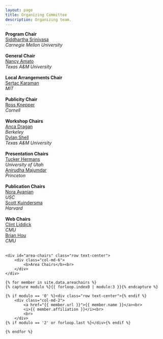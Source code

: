 ```yaml
---
layout: page
title: Organizing Committee
description: Organizing team.
---
```

<div class="container">
    <div class="row text-center">
        <div class="col-md-6">
            <b>Program Chair</b><br>
            <a href="http://www.cs.cmu.edu/~siddh/">Siddhartha Srinivasa</a><br>
            <i>Carnegie Mellon University</i><br>
            <br>
            <b>General Chair</b><br>
            <a href="https://parasol.tamu.edu/~amato/">Nancy Amato</a><br>
            <i>Texas A&M University</i><br>
            <br>
            <b>Local Arrangements Chair</b><br>
            <a href="http://karaman.mit.edu/" >Sertac Karaman</a><br>
            <i>MIT</i><br>
            <br>
            <b>Publicity Chair</b><br>
            <a href="http://www.cs.cornell.edu/~rak/" >Ross Knepper</a><br>
            <i>Cornell</i><br>
            <br>
            <b>Workshop Chairs</b><br>
            <a href="https://people.eecs.berkeley.edu/~anca/">Anca Dragan</a><br>
            <i>Berkeley</i><br>
            <a href="http://robotics.cs.tamu.edu/dshell/">Dylan Shell</a><br>
            <i>Texas A&M University</i><br>
            <br>
            <b>Presentation Chairs</b><br>
            <a href="http://www.cs.utah.edu/~thermans/">Tucker Hermans</a><br>
            <i>University of Utah</i><br>
            <a href="http://web.stanford.edu/~anirudha/">Anirudha Majumdar</a><br>
            <i>Princeton</i><br>
            <br>
            <b>Publication Chairs</b><br>
            <a href="http://www-bcf.usc.edu/~ayanian/">Nora Ayanian</a><br>
            <i>USC</i><br>
            <a href="http://scottk.seas.harvard.edu/">Scott Kuindersma</a><br>
            <i>Harvard</i><br>
            <br>
            <b>Web Chairs</b><br>
            <a href="http://www.clintonliddick.com/">Clint Liddick</a><br>
            <i>CMU</i><br>
            <a href="http://brianhou.com/">Brian Hou</a><br>
            <i>CMU</i><br>
            <br>
            </div>
    </div>

    <div id="area-chairs" class="row text-center">
        <div class="col-md-6">
            <b>Area Chairs</b><br>
        </div>
    </div>

    {% for member in site.data.areachairs %}
    {% capture modulo %}{{ forloop.index0 | modulo:3 }}{% endcapture %}

    {% if modulo == '0' %}<div class="row text-center">{% endif %}
        <div class="col-md-2">
            <a href="{{ member.url }}">{{ member.name }}</a><br>
            <i>{{ member.affiliation }}</i><br>
            <br>
        </div>
    {% if modulo == '2' or forloop.last %}</div>{% endif %}

    {% endfor %}

</div>
